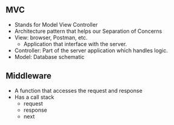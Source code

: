 ## MVC
- Stands for Model View Controller
- Architecture pattern that helps our Separation of Concerns
- View: browser, Postman, etc.
  - Application that interface with the server.
- Controller: Part of the server application which handles logic.
- Model: Database schematic

## Middleware
- A function that accesses the request and response
- Has a call stack
  - request
  - response
  - next
